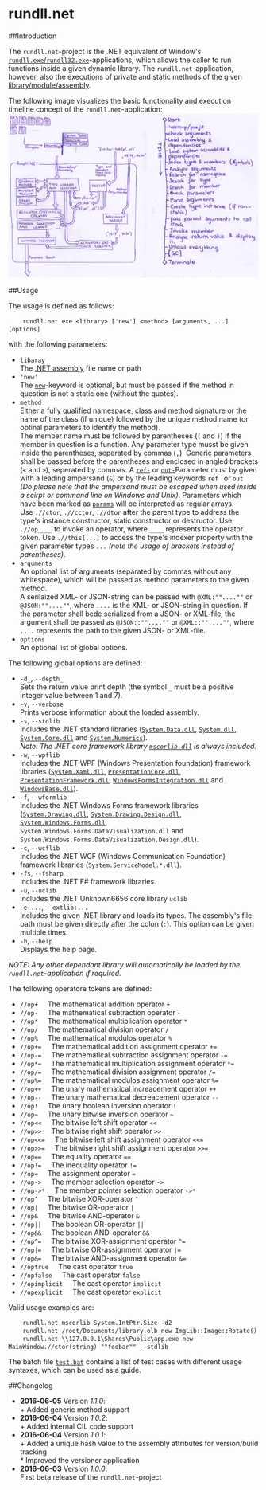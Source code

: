 # rundll.net

##Introduction

The `rundll.net`-project is the .NET equivalent of Window's [`rundll.exe`/`rundll32.exe`](https://support.microsoft.com/en-us/kb/164787)-applications, which allows the caller to run functions inside a given dynamic library. The `rundll.net`-application, however, also the executions of private and static methods of the given [library/module/assembly](https://msdn.microsoft.com/en-us/library/ms973231.aspx).

The following image visualizes the basic functionality and execution timeline concept of the `rundll.net`-application:<br/>
![Functionality and Timeline](timeline.png)
<br/>

##Usage

The usage is defined as follows:
```
    rundll.net.exe <library> ['new'] <method> [arguments, ...] [options]
```

with the following parameters:

* `libaray`<br/>
  The [.NET assembly](https://msdn.microsoft.com/en-us/library/ms973231.aspx) file name or path
* `'new'`<br/>
  The [`new`](https://msdn.microsoft.com/en-us/library/fa0ab757.aspx)-keyword is optional, but must be passed if the method in question is not a static one (without the quotes).
* `method`<br/>
  Either a [fully qualified namespace, class and method signature](https://msdn.microsoft.com/en-us/library/dfb3cx8s.aspx) or the name of the class (if unique) followed by the unique method name (or optinal parameters to identify the method).<br/>The member name must be followed by parentheses (`(` and `)`) if the member in question is a function. Any parameter type musst be given inside the parentheses, seperated by commas (`,`). Generic parameters shall be passed before the parentheses and enclosed in angled brackets (`<` and `>`), seperated by commas. A [`ref-`](https://msdn.microsoft.com/en-us/library/14akc2c7.aspx) or [`out-`](https://msdn.microsoft.com/en-us/library/t3c3bfhx.aspx)Parameter must by given with a leading ampersand (`&`) or by the leading keywords `ref ` or `out ` _(Do please note that the ampersand must be escaped when used inside a scirpt or command line on Windows and Unix)_. Parameters which have been marked as [`params`](https://msdn.microsoft.com/en-us/library/w5zay9db.aspx) will be interpreted as regular arrays.<br/>Use `.//ctor`, `.//cctor`, `.//dtor` after the parent type to address the type's instance  constructor, static constructor or destructor. Use `.//op____` to invoke an operator, where `____` represents the operator token. Use `.//this[...]` to access the type's indexer property with the given parameter types `...` _(note the usage of brackets instead of parentheses)_.
* `arguments`<br/>
  An optional list of arguments (separated by commas without any whitespace), which will be passed as method parameters to the given method.<br/>
A serilaized XML- or JSON-string can be passed with `@XML:""....""` or `@JSON:""....""`, where `....` is the XML- or JSON-string in question. If the parameter shall bede serialized from a JSON- or XML-file, the argument shall be passed as `@JSON::""....""` or `@XML::""....""`, where `....` represents the path to the given JSON- or XML-file.
* `options`<br/>
  An optional list of global options.

The following global options are defined:

* `-d_`, `--depth_`<br/>Sets the return value print depth (the symbol `_` must be a positive integer value between 1 and 7).
* `-v`, `--verbose`<br/>Prints verbose information about the loaded assembly.
* `-s`, `--stdlib`<br/>Includes the .NET standard libraries ([`System.Data.dll`](http://referencesource.microsoft.com/#system.data,namespaces), [`System.dll`](http://referencesource.microsoft.com/#system,namespaces), [`System.Core.dll`](http://referencesource.microsoft.com/#system.core,namespaces) and [`System.Numerics`](http://referencesource.microsoft.com/#system.numerics,namespaces)).<br/>
  _Note: The .NET core framework library [`mscorlib.dll`](http://referencesource.microsoft.com/#mscorlib,namespaces) is always included._
* `-w`, `--wpflib`<br/>Includes the .NET WPF (Windows Presentation foundation) framework libraries ([`System.Xaml.dll`](http://referencesource.microsoft.com/#System.Xaml,namespaces), [`PresentationCore.dll`](http://referencesource.microsoft.com/#PresentationCore,namespaces), [`PresentationFramework.dll`](http://referencesource.microsoft.com/#PresentationFramework,namespaces), [`WindowsFormsIntegration.dll`](http://referencesource.microsoft.com/#WindowsFormsIntegration,namespaces) and [`WindowsBase.dll`](http://referencesource.microsoft.com/#WindowsBase,namespaces)).<br/>
* `-f`, `--wformlib`<br/>Includes the .NET Windows Forms framework libraries ([`System.Drawing.dll`](http://referencesource.microsoft.com/#System.Drawing,namespaces), [`System.Drawing.Design.dll`](http://referencesource.microsoft.com/#System.Drawing.Design,namespaces), [`System.Windows.Forms.dll`](http://referencesource.microsoft.com/#System.Windows.Forms,namespaces), `System.Windows.Forms.DataVisualization.dll` and `System.Windows.Forms.DataVisualization.Design.dll`).
* `-c`, `--wcflib`<br/>Includes the .NET WCF (Windows Communication Foundation) framework libraries (`System.ServiceModel.*.dll`).
* `-fs`, `--fsharp`<br/>Includes the .NET F# framework libraries.
* `-u`, `--uclib`<br/>Includes the .NET Unknown6656 core library `uclib`
* `-e:...`, `--extlib:...`<br/>Includes the given .NET library and loads its types. The assembly's file path must be given directly after the colon (`:`). This option can be given multiple times.
* `-h`, `--help`<br/>Displays the help page.

_NOTE: Any other dependant library will automatically be loaded by the `rundll.net`-application if required._

The following operatore tokens are defined:

 - `//op+` &#160; &#160; The mathematical addition operator `+`
 - `//op-` &#160; &#160; The mathematical subtraction operator `-`
 - `//op*` &#160; &#160; The mathematical multiplication operator `*`
 - `//op/` &#160; &#160; The mathematical division operator `/`
 - `//op%` &#160; &#160; The mathematical modulos operator `%`
 - `//op+=` &#160; &#160; The mathematical addition assignment operator `+=`
 - `//op-=` &#160; &#160; The mathematical subtraction assignment operator `-=`
 - `//op*=` &#160; &#160; The mathematical multiplication assignment operator `*=`
 - `//op/=` &#160; &#160; The mathematical division assignment operator `/=`
 - `//op%=` &#160; &#160; The mathematical modulos assignment operator `%=`
 - `//op++` &#160; &#160; The unary mathematical increacement operator `++`
 - `//op--` &#160; &#160; The unary mathematical decreacement operator `--`
 - `//op!` &#160; &#160; The unary boolean inversion operator `!`
 - `//op~` &#160; &#160; The unary bitwise inversion operator `~`
 - `//op<<` &#160; &#160; The bitwise left shift operator `<<`
 - `//op>>` &#160; &#160; The bitwise right shift operator `>>`
 - `//op<<=` &#160; &#160; The bitwise left shift assignment operator `<<=`
 - `//op>>=` &#160; &#160; The bitwise right shift assignment operator `>>=`
 - `//op==` &#160; &#160; The equality operator `==`
 - `//op!=` &#160; &#160; The inequality operator `!=`
 - `//op=` &#160; &#160; The assignment operator `=`
 - `//op->` &#160; &#160; The member selection operator `->`
 - `//op->*` &#160; &#160; The member pointer selection operator `->*`
 - `//op^` &#160; &#160; The bitwise XOR-operator `^`
 - `//op|` &#160; &#160; The bitwise OR-operator `|`
 - `//op&` &#160; &#160; The bitwise AND-operator `&`
 - `//op||` &#160; &#160; The boolean OR-operator `||`
 - `//op&&` &#160; &#160; The boolean AND-operator `&&`
 - `//op^=` &#160; &#160; The bitwise XOR-assignment operator `^=`
 - `//op|=` &#160; &#160; The bitwise OR-assignment operator `|=`
 - `//op&=` &#160; &#160; The bitwise AND-assignment operator `&=`
 - `//optrue` &#160; &#160; The cast operator `true`
 - `//opfalse` &#160; &#160; The cast operator `false`
 - `//opimplicit` &#160; &#160; The cast operator `implicit`
 - `//opexplicit` &#160; &#160; The cast operator `explicit`
                
Valid usage examples are:
```
    rundll.net mscorlib System.IntPtr.Size -d2
    rundll.net /root/Documents/library.olb new ImgLib::Image::Rotate()
    rundll.net \\127.0.0.1\Shares\Public\app.exe new MainWindow.//ctor(string) ""foobar"" --stdlib
```

The batch file [`test.bat`](https://github.com/Unknown6656/rundll.net/blob/master/test.bat) contains a list of test cases with different usage syntaxes, which can be used as a guide.

##Changelog

 - **2016-06-05** Version _1.1.0_:
<br/>&#43; Added generic method support
 - **2016-06-04** Version _1.0.2_:
<br/>&#43; Added internal CIL code support
 - **2016-06-04** Version _1.0.1_:
<br/>&#43; Added a unique hash value to the assembly attributes for version/build tracking
<br/>&#42; Improved the versioner application
 - **2016-06-03** Version _1.0.0_:
<br/>First beta release of the `rundll.net`-project
